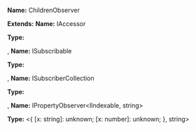 **Name:** ChildrenObserver

**Extends:** **Name:** IAccessor

**Type:** <unknown>

, **Name:** ISubscribable

**Type:**

, **Name:** ISubscriberCollection

**Type:**

, **Name:** IPropertyObserver<IIndexable, string>

**Type:** <{ [x: string]: unknown; [x: number]: unknown; }, string>

